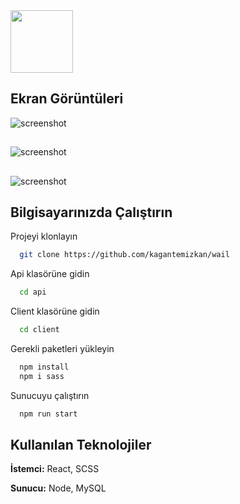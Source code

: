 <img src="https://github.com/kagantemizkan/wail/assets/46727689/d6ff2f9e-5589-42ec-bd95-51d51e5a8fa9" width="100" height="100">

## Ekran Görüntüleri

![screenshot](https://github.com/kagantemizkan/wail/assets/46727689/1e74b0a7-6431-4419-a7fe-ad0122d0efbf)
##
![screenshot](https://github.com/kagantemizkan/wail/assets/46727689/f8396d85-ca32-4d74-a5c1-30ca2fc72073)
##
![screenshot](https://github.com/kagantemizkan/wail/assets/46727689/e9c03aa8-0634-4b41-add3-27f1c31ae235)
## 



  
## Bilgisayarınızda Çalıştırın


Projeyi klonlayın

```bash
  git clone https://github.com/kagantemizkan/wail
```

Api klasörüne gidin

```bash
  cd api
```
Client klasörüne gidin
```bash
  cd client
```

Gerekli paketleri yükleyin

```bash
  npm install
  npm i sass
```

Sunucuyu çalıştırın

```bash
  npm run start
```

  
## Kullanılan Teknolojiler

**İstemci:** React, SCSS

**Sunucu:** Node, MySQL

